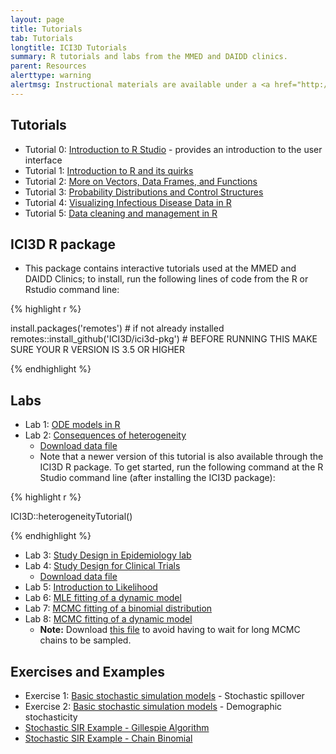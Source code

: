 ```yaml
---
layout: page
title: Tutorials
tab: Tutorials
longtitle: ICI3D Tutorials
summary: R tutorials and labs from the MMED and DAIDD clinics.
parent: Resources
alerttype: warning
alertmsg: Instructional materials are available under a <a href="http://creativecommons.org/licenses/by/4.0/"> CC-BY International License</a> unless otherwise stated.
---
```


## Tutorials

- Tutorial 0: [Introduction to R Studio](https://raw.githubusercontent.com/ICI3D/RTutorials/master/introRstudio.R) - provides an introduction to the user interface
- Tutorial 1: [Introduction to R and its quirks](https://raw.githubusercontent.com/ICI3D/RTutorials/master/ICI3D_RTutorial_1.R)
- Tutorial 2: [More on Vectors, Data Frames, and Functions](https://raw.githubusercontent.com/ICI3D/RTutorials/master/ICI3D_RTutorial_2.R)
- Tutorial 3: [Probability Distributions and Control Structures](https://raw.githubusercontent.com/ICI3D/RTutorials/master/ICI3D_RTutorial_3.R)
- Tutorial 4: [Visualizing Infectious Disease Data in R](www.ici3d.org/MMED/visualizeData)
- Tutorial 5: [Data cleaning and management in R](www.ici3d.org/MMED/dataCleaning)

## ICI3D R package

- This package contains interactive tutorials used at the MMED and DAIDD Clinics; to install, run the following lines of code from the R or Rstudio command line:

<div class="row">
<div class="col-lg-1">
</div>
<div class="col-lg-10">
{% highlight r %}

install.packages('remotes') # if not already installed
remotes::install_github('ICI3D/ici3d-pkg') # BEFORE RUNNING THIS MAKE SURE YOUR R VERSION IS 3.5 OR HIGHER

{% endhighlight %}
</div>
<div class="col-lg-1">
</div>
</div>

## Labs

- Lab 1: [ODE models in R](https://raw.githubusercontent.com/ICI3D/RTutorials/master/ICI3D_Lab1_ODEmodels.R)
- Lab 2: [Consequences of heterogeneity](https://raw.githubusercontent.com/ICI3D/RTutorials/master/ICI3D_Lab2_Heterogeneity.R)
    - [Download data file](https://raw.githubusercontent.com/ICI3D/RTutorials/master/HetSIR_functions.Rdata)
    - Note that a newer version of this tutorial is also available through the ICI3D R package. To get started, run the following command at the R Studio command line (after installing the ICI3D package):

<div class="row">
<div class="col-lg-1">
</div>
<div class="col-lg-10">
{% highlight r %}

ICI3D::heterogeneityTutorial()

{% endhighlight %}
</div>
<div class="col-lg-1">
</div>
</div>

- Lab 3: [Study Design in Epidemiology lab](https://raw.githubusercontent.com/ICI3D/RTutorials/master/ICI3D_Lab3_EpiStudyDesign.R)
- Lab 4: [Study Design for Clinical Trials](https://raw.githubusercontent.com/ICI3D/RTutorials/master/ICI3D_Lab4_RCT.R)
    - [Download data file](https://github.com/ICI3D/datasets/blob/master/clinicalTrials/MuTxT.Rdata?raw=true)
- Lab 5: [Introduction to Likelihood](https://raw.githubusercontent.com/ICI3D/RTutorials/master/ICI3D_Lab5_introLikelihood.R)
- Lab 6: [MLE fitting of a dynamic model](https://raw.githubusercontent.com/ICI3D/RTutorials/master/ICI3D_Lab6_MLE_SIV_HIV.R)
- Lab 7: [MCMC fitting of a binomial distribution](https://raw.githubusercontent.com/ICI3D/RTutorials/master/ICI3D_Lab7_MCMC-Binomial.R)
- Lab 8: [MCMC fitting of a dynamic model](https://raw.githubusercontent.com/ICI3D/RTutorials/master/ICI3D_Lab8_MCMC-SI_HIV.R)
    - **Note:** Download [this file](https://raw.githubusercontent.com/ICI3D/RTutorials/master/MCMC_SI_runs.Rdata) to avoid having to wait for long MCMC chains to be sampled.

## Exercises and Examples

- Exercise 1: [Basic stochastic simulation models](https://raw.githubusercontent.com/ICI3D/RTutorials/master/ICI3D_spillover_introductions.R) - Stochastic spillover
- Exercise 2: [Basic stochastic simulation models](https://raw.githubusercontent.com/ICI3D/RTutorials/master/SimpleStochastic/SimpleStochastic.R) - Demographic stochasticity
- [Stochastic SIR Example - Gillespie Algorithm](./gillespie)
- [Stochastic SIR Example - Chain Binomial](https://raw.githubusercontent.com/ICI3D/RTutorials/master/ICI3D_Example_chainBinom.R)
